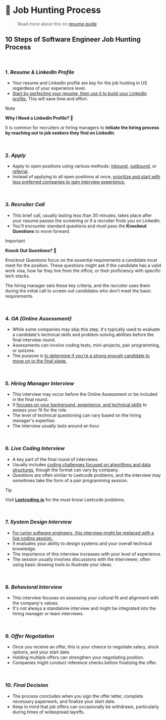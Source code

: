 # 🏹 Job Hunting Process
>Read more about this on [resume.guide](https://resume.guide/en/understand/job-hunting-process/?ref=github.com)

## 10 Steps of Software Engineer Job Hunting Process

<br />

### 1. *Resume & LinkedIn Profile*
- Your resume and LinkedIn profile are key for the job hunting in US regardless of your experience level.
- <ins>Start by perfecting your resume, then use it to build your LinkedIn profile.</ins> This will save time and effort.

> [!NOTE] 
>**Why I Need a LinkedIn Profile? 🤔**  
>
>It is common for recruiters or hiring managers to **initiate the hiring process by reaching out to job seekers they find on LinkedIn**. 

<br />

### 2. <i>Apply</i>
- Apply to open positions using various methods: [inbound](https://resume.guide/en/understand/resume-review-process#-inbound-process), [outbound](https://resume.guide/en/understand/resume-review-process#-outbound-process), or [referral](https://resume.guide/en/understand/resume-review-process#-referral-process).
- Instead of applying to all open positions at once, <ins>prioritize and start with less preferred companies to gain interview experience.</ins>

<br />

### 3. <i>Recruiter Call</i>
- This brief call, usually lasting less than 30 minutes, takes place after your resume passes the screening or if a recruiter finds you on LinkedIn.
- You'll encounter standard questions and must pass the **Knockout Questions** to move forward.

>[!IMPORTANT]
>**Knock Out Questions? 🤔**
>  
>Knockout Questions focus on the essential requirements a candidate must meet for the position. These questions might ask if the candidate has a valid work visa, how far they live from the office, or their proficiency with specific tech stacks.
>  
>The hiring manager sets these key criteria, and the recruiter uses them during the initial call to screen out candidates who don't meet the basic requirements. 

<br />

### 4. <i>OA (Online Assessment)</i>
- While some companies may skip this step, it's typically used to evaluate a candidate's technical skills and problem-solving abilities before the final interview round.
- Assessments can involve coding tests, mini-projects, pair programming, or quizzes.
- The purpose is <ins>to determine if you're a strong enough candidate to move on to the final stage.</ins>

<br />

### 5. <i>Hiring Manager Interview</i>
- This interview may occur before the Online Assessment or be included in the final round.
- It <ins>focuses on your background, experience, and technical skills</ins> to assess your fit for the role.
- The level of technical questioning can vary based on the hiring manager's expertise.
- The interview usually lasts around an hour.

<br />

### 6. <i>Live Coding Interview</i>
- A key part of the final round of interviews.
- Usually includes <ins>coding challenges focused on algorithms and data structures</ins>, though the format can vary by company.
- Questions are often similar to Leetcode problems, and the interview may sometimes take the form of a pair programming session.

>[!TIP]
>Visit **[Leetcoding.io](https://leetcoding.io)** for the must-know Leetcode problems.

<br />

### 7. <i>System Design Interview</i>
- <ins>For junior software engineers, this interview might be replaced with a live coding session.</ins>
- It evaluates your ability to design systems and your overall technical knowledge.
- The importance of this interview increases with your level of experience.
- The session usually involves discussions with the interviewer, often using basic drawing tools to illustrate your ideas.

<br />

### 8. <i>Behavioral Interview</i>
- This interview focuses on assessing your cultural fit and alignment with the company's values.
- It's not always a standalone interview and might be integrated into the hiring manager or team interviews.

<br />

### 9. <i>Offer Negotiation</i>
- Once you receive an offer, this is your chance to negotiate salary, stock options, and your start date.
- Holding multiple offers can strengthen your negotiating position.
- Companies might conduct reference checks before finalizing the offer.

<br />

### 10. <i>Final Decision</i>
- The process concludes when you sign the offer letter, complete necessary paperwork, and finalize your start date.
- Keep in mind that job offers can occasionally be withdrawn, particularly during times of widespread layoffs.
